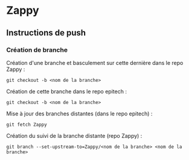 # Zappy

## Instructions de push

### Création de branche

Création d'une branche et basculement sur cette dernière dans le repo Zappy :

``` git checkout -b <nom de la branche> ```

Création de cette branche dans le repo epitech :

``` git checkout -b <nom de la branche> ```

Mise à jour des branches distantes (dans le repo epitech) :

``` git fetch Zappy ```

Création du suivi de la branche distante (repo Zappy) :

``` git branch --set-upstream-to=Zappy/<nom de la branche> <nom de la branche> ```